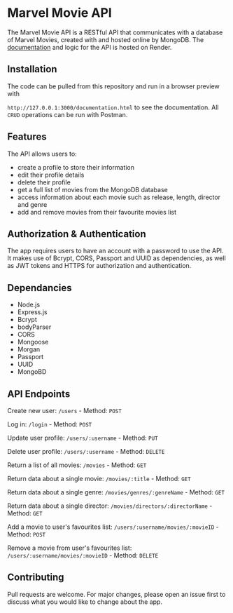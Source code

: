 # Marvel Movie API

The Marvel Movie API is a RESTful API that communicates with a database of Marvel Movies, created with and hosted online by MongoDB. The [documentation](https://movie-api-v2dh.onrender.com/documentation.html) and logic for the API is hosted on Render. 

## Installation

The code can be pulled from this repository and run in a browser preview with 

`http://127.0.0.1:3000/documentation.html` to see the documentation. All `CRUD` operations can be run with Postman.

## Features

The API allows users to:

- create a profile to store their information
- edit their profile details
- delete their profile
- get a full list of movies from the MongoDB database
- access information about each movie such as release, length, director and genre
- add and remove movies from their favourite movies list

## Authorization & Authentication
The app requires users to have an account with a password to use the API. It makes use of Bcrypt, CORS, Passport and UUID as dependencies, as well as JWT tokens and HTTPS for authorization and authentication. 

## Dependancies

- Node.js
- Express.js
- Bcrypt
- bodyParser
- CORS
- Mongoose
- Morgan
- Passport
- UUID
- MongoBD

## API Endpoints

Create new user: `/users` - Method: `POST`

Log in: `/login` - Method: `POST`

Update user profile: `/users/:username` - Method: `PUT`

Delete user profile: `/users/:username` - Method: `DELETE`

Return a list of all movies: `/movies` - Method: `GET`

Return data about a single movie: `/movies/:title` - Method: `GET`

Return data about a single genre: `/movies/genres/:genreName` - Method: `GET`

Return data about a single director: `/movies/directors/:directorName` - Method: `GET`

Add a movie to user's favourites list: `/users/:username/movies/:movieID` - Method: `POST`

Remove a movie from user's favourites list: `/users/:username/movies/:movieID` - Method: `DELETE`

## Contributing

Pull requests are welcome. For major changes, please open an issue first
to discuss what you would like to change about the app.
